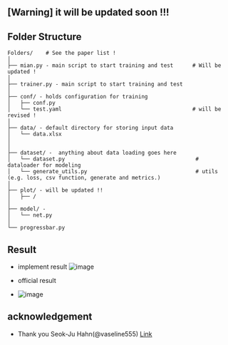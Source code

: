## [Warning] it will be updated soon !!!

## Folder Structure 
  ```
  Folders/    # See the paper list !
  │
  ├── mian.py - main script to start training and test      # Will be updated !
  │
  ├── trainer.py - main script to start training and test           
  │
  ├── conf/ - holds configuration for training                       
  │   ├── conf.py                  
  │   └── test.yaml                                         # will be revised ! 
  │
  ├── data/ - default directory for storing input data
  │   └── data.xlsx
  │   
  │
  ├── dataset/ -  anything about data loading goes here
  │   └── dataset.py                                         # dataloader for modeling
  │   └── generate_utils.py                                  # utils (e.g. loss, csv function, generate and metrics.)
  │   
  ├── plot/ - will be updated !!
  │   ├── / 
  │
  ├── model/ -          
  │   └── net.py                  
  │                                                                               
  └── progressbar.py             

   ```
   
## Result 
- implement result
![image](https://user-images.githubusercontent.com/87846187/142000260-8be34594-a334-41b8-bd37-b562bc56286f.png)

- official result
- ![image](https://user-images.githubusercontent.com/87846187/142000775-cafdeb12-1459-49de-9753-9b75879acd17.png)


## acknowledgement 
- Thank you Seok-Ju Hahn(@vaseline555) [Link](https://www.facebook.com/groups/PrivateAIKR)


